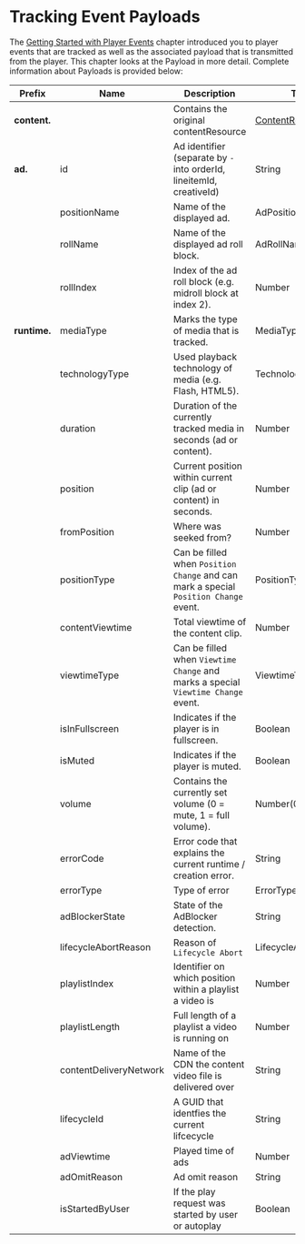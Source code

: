 # Tracking Event Payloads
The [Getting Started with Player Events](overview-tracking.md) chapter introduced you to player events that are tracked as well as the associated payload that is transmitted from the player.  This chapter looks at the Payload in more detail. Complete information about Payloads is provided below:

| Prefix       | Name                      | Description                                                                | Type           | Example                                           | Default     |
| ------------ | ------------------------- | -------------------------------------------------------------------------- | -------------- | ------------------------------------------------- | ----------- |
| **content.** |                         |   Contains the original contentResource                                      | [ContentResource](player-api#content-model.md) |                   | `null`      |
| **ad.**      | id                        | Ad identifier (separate by `-` into orderId, lineitemId, creativeId)       | String         | `"12345-67890-87654"`                             | `null`      |
|              | positionName              | Name of the displayed ad.                                                  | AdPositionName | `"preroll1b"`                                     | `null`      |
|              | rollName                  | Name of the displayed ad roll block.                                       | AdRollName     | `"preroll"`                                       | `null`      |
|              | rollIndex                 | Index of the ad roll block (e.g. midroll block at index 2).                | Number         | `2`                                               | `null`      |
| **runtime.** | mediaType                 | Marks the type of media that is tracked.                                   | MediaType      | `"ad"`                                            | `"content"` |
|              | technologyType            | Used playback technology of media (e.g. Flash, HTML5).                     | TechnologyType | `html5`                                           | `null`      |
|              | duration                  | Duration of the currently tracked media in seconds (ad or content).        | Number         | `3323.34`                                         | `0`         |
|              | position                  | Current position within current clip (ad or content) in seconds.           | Number         | `10.35`                                           | `0`         |
|              | fromPosition              | Where was seeked from?                                                     | Number         | `8.30`                                            | `null`      |
|              | positionType              | Can be filled when `Position Change` and can mark a special `Position Change` event. | PositionType | `"firstquartile"`                         | `null`      |
|              | contentViewtime           | Total viewtime of the content clip.                                        | Number         | `20.34`                                           | `null`      |
|              | viewtimeType              | Can be filled when `Viewtime Change` and marks a special `Viewtime Change` event. | ViewtimeType | `"viewtimexplus"`                            | `null`      |
|              | isInFullscreen            | Indicates if the player is in fullscreen.                                  | Boolean        | `true`                                            | `false`     |
|              | isMuted                   | Indicates if the player is muted.                                          | Boolean        | `true`                                            | `false`     |
|              | volume                    | Contains the currently set volume (0 = mute, 1 = full volume).             | Number(0-1)    | `0.53`                                            | `1`         |
|              | errorCode                 | Error code that explains the current runtime / creation error.             | String         | `'A specific Error'` or `'11'`                    | `null`      |
|              | errorType                 | Type of error                                                              | ErrorType      | `'socketconnection'`                              | `null`      |
|              | adBlockerState            | State of the AdBlocker detection.                                          | String         | `'ab'`, `'abx'`, `'noab'` or `'noabx'`            | `null`      |
|              | lifecycleAbortReason      | Reason of `Lifecycle Abort`                                                | LifecycleAbortReason | `mediaerror`                                | `null`      |
|              | playlistIndex             | Identifier on which position within a playlist a video is                  | Number         | `3`                                               | `null`      |
|              | playlistLength            | Full length of a playlist a video is running on                            | Number         | `5`                                               | `null`      |
|              | contentDeliveryNetwork    | Name of the CDN the content video file is delivered over                   | String         | `Akamai`                                          | `null`      |
|              | lifecycleId               | A GUID that identfies the current lifcecycle                               | String         | `abc-cde-fge`                                     | `null`      |
|              | adViewtime                | Played time of ads                                                         | Number         | `3`                                               | `123`       |
|              | adOmitReason              | Ad omit reason                                                             | String         | `503.101`                                         | `null`      |
|              | isStartedByUser           | If the play request was started by user or autoplay                        | Boolean        | `true`                                            | `false`     |
